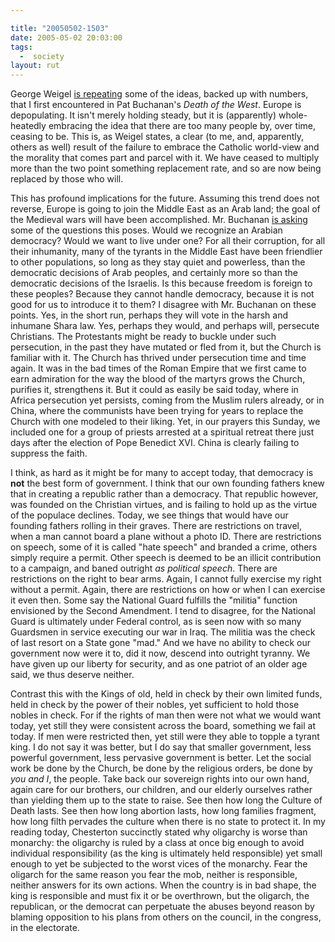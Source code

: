 ```yaml
---

title: "20050502-1503"
date: 2005-05-02 20:03:00
tags:
  -  society
layout: rut
---
```


<p> George Weigel <a href="http://www.eppc.org/publications/pubID.2326/pub_detail.asp">is repeating</a> some of the ideas, backed up with numbers, that I first encountered in Pat Buchanan's <em>Death of the West</em>.  Europe is depopulating.  It isn't merely holding steady, but it is (apparently) whole-heatedly embracing the idea that there are too many people by, over time, ceasing to be.  This is, as Weigel states, a clear (to me, and, apparently, others as well) result of the failure to embrace the Catholic world-view and the morality that comes part and parcel with it.  We have ceased to multiply more than the two point something replacement rate, and so are now being replaced by those who will.</p>

<p>This has profound implications for the future.  Assuming this trend does not reverse, Europe is going to join the Middle East as an Arab land; the goal of the Medieval wars will have been accomplished.  Mr. Buchanan <a href="http://www.wnd.com/news/article.asp?ARTICLE_ID=44073">is asking</a> some of the questions this poses.  Would we recognize an Arabian democracy?  Would we want to live under one?  For all their corruption, for all their inhumanity, many of the tyrants in the Middle East have been friendlier to other populations, so long as they stay quiet and powerless, than the democratic decisions of Arab peoples, and certainly more so than the democratic decisions of the Israelis.  Is this because freedom is foreign to these peoples? Because they cannot handle democracy, because it is not good for us to introduce it to them?  I disagree with Mr. Buchanan on these points.  Yes, in the short run, perhaps they will vote in the harsh and inhumane Shara law.  Yes, perhaps they would, and perhaps will, persecute Christians.  The Protestants might be ready to buckle under such persecution, in the past they have mutated or fled from it, but the Church is familiar with it.  The Church has thrived under persecution time and time again.  It was in the bad times of the Roman Empire that we first came to earn admiration for the way the blood of the martyrs grows the Church, purifies it, strengthens it.  But it could as easily be said today, where in Africa persecution yet persists, coming from the Muslim rulers already, or in China, where the communists have been trying for years to replace the Church with one modeled to their liking.  Yet, in our prayers this Sunday, we included one for a group of priests arrested at a spiritual retreat there just days after the election of Pope Benedict XVI. China is clearly failing to suppress the faith.</p>

<p>I think, as hard as it might be for many to accept today, that democracy is <strong>not</strong> the best form of government.  I think that our own founding fathers knew that in creating a republic rather than a democracy.  That republic however, was founded on the Christian virtues, and is failing to hold up as the virtue of the populace declines.  Today, we see things that would have our founding fathers rolling in their graves.  There are restrictions on travel, when a man cannot board a plane without a photo ID.  There are restrictions on speech, some of it is called "hate speech" and branded a crime, others simply require a permit.  Other speech is deemed to be an illicit contribution to a campaign, and baned outright <em>as political speech</em>.  There are restrictions on the right to bear arms.  Again, I cannot fully exercise my right without a permit.  Again, there are restrictions on how or when I can exercise it even then.  Some say the National Guard fulfills the "militia" function envisioned by the Second Amendment.  I tend to disagree, for the National Guard is ultimately under Federal control, as is seen now with so many Guardsmen in service executing our war in Iraq.  The militia was the check of last resort on a State gone "mad."  And we have no ability to check our government now were it to, did it now, descend into outright tyranny.  We have given up our liberty for security, and as one patriot of an older age said, we thus deserve neither.</p>

<p>Contrast this with the Kings of old, held in check by their own limited funds, held in check by the power of their nobles, yet sufficient to hold those nobles in check.  For if the rights of man then were not what we would want today, yet still they were consistent across the board, something we fail at today.  If men were restricted then, yet still were they able to topple a tyrant king.  I do not say it was better, but I do say that smaller government, less powerful government, less pervasive government is better.  Let the social work be done by the Church, be done by the religious orders, be done by <em>you and I</em>, the people.  Take back our sovereign rights into our own hand, again care for our brothers, our children, and our elderly ourselves rather than yielding them up to the state to raise.  See then how long the Culture of Death lasts.  See then how long abortion lasts, how long families fragment, how long filth pervades the culture when there is no state to protect it.  In my reading today, Chesterton succinctly stated why oligarchy is worse than monarchy: the oligarchy is ruled by a class at once big enough to avoid individual responsibility (as the king is ultimately held responsible) yet small enough to yet be subjected to the worst vices of the monarchy.  Fear the oligarch for the same reason you fear the mob, neither is responsible, neither answers for its own actions.  When the country is in bad shape, the king is responsible and must fix it or be overthrown, but the oligarch, the republican, or the democrat can perpetuate the abuses beyond reason by blaming opposition to his plans from others on the council, in the congress, in the electorate.</p>

